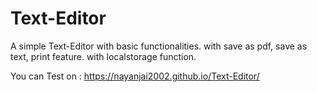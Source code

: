 # Text-Editor
A simple Text-Editor with basic functionalities.
with save as pdf, save as text, print feature.
with localstorage function.


You can Test on :  https://nayanjai2002.github.io/Text-Editor/
